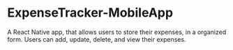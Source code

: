 # ExpenseTracker-MobileApp
A React Native app, that allows users to store their expenses, in a organized form. Users can add, update, delete, and view their expenses.
